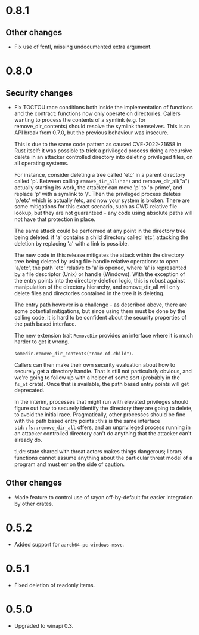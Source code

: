 # 0.8.1

## Other changes

- Fix use of fcntl, missing undocumented extra argument.

# 0.8.0

## Security changes

- Fix TOCTOU race conditions both inside the implementation of functions and the
  contract: functions now only operate on directories. Callers wanting to
  process the contents of a symlink (e.g. for remove_dir_contents) should
  resolve the symlink themselves. This is an API break from 0.7.0, but the previous behaviour was insecure.

  This is due to the same code pattern as caused CVE-2022-21658 in Rust itself:
  it was possible to trick a privileged process doing a recursive delete in an
  attacker controlled directory into deleting privileged files, on all operating
  systems.

  For instance, consider deleting a tree called 'etc' in a parent directory
  called 'p'. Between calling `remove_dir_all("a")` and remove_dir_all("a")
  actually starting its work, the attacker can move 'p' to 'p-prime', and
  replace 'p' with a symlink to '/'. Then the privileged process deletes 'p/etc'
  which is actually /etc, and now your system is broken. There are some
  mitigations for this exact scenario, such as CWD relative file lookup, but
  they are not guaranteed - any code using absolute paths will not have that
  protection in place.

  The same attack could be performed at any point in the directory tree being
  deleted: if 'a' contains a child directory called 'etc', attacking the
  deletion by replacing 'a' with a link is possible.

  The new code in this release mitigates the attack within the directory tree
  being deleted by using file-handle relative operations: to open 'a/etc', the
  path 'etc' relative to 'a' is opened, where 'a' is represented by a file
  descriptor (Unix) or handle (Windows). With the exception of the entry points
  into the directory deletion logic, this is robust against manipulation of the
  directory hierarchy, and remove_dir_all will only delete files and directories
  contained in the tree it is deleting.

  The entry path however is a challenge - as described above, there are some
  potential mitigations, but since using them must be done by the calling code,
  it is hard to be confident about the security properties of the path based
  interface.

  The new extension trait `RemoveDir` provides an interface where it is much
  harder to get it wrong.

  `somedir.remove_dir_contents("name-of-child")`.

  Callers can then make their own security evaluation about how to securely get
  a directory handle. That is still not particularly obvious, and we're going to
  follow up with a helper of some sort (probably in the `fs_at` crate). Once
  that is available, the path based entry points will get deprecated.

  In the interim, processes that might run with elevated privileges should
  figure out how to securely identify the directory they are going to delete, to
  avoid the initial race. Pragmatically, other processes should be fine with the
  path based entry points : this is the same interface `std::fs::remove_dir_all`
  offers, and an unprivileged process running in an attacker controlled
  directory can't do anything that the attacker can't already do.

  tl;dr: state shared with threat actors makes things dangerous; library
  functions cannot assume anything about the particular threat model of a
  program and must err on the side of caution.

## Other changes

- Made feature to control use of rayon off-by-default for easier integration by
  other crates.

# 0.5.2

- Added support for `aarch64-pc-windows-msvc`.

# 0.5.1

- Fixed deletion of readonly items.

# 0.5.0

- Upgraded to winapi 0.3.
